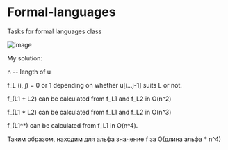 # Formal-languages
Tasks for formal languages class

![image](https://user-images.githubusercontent.com/67891965/195706145-d8bdcc7a-00ab-4d2a-a57c-685efa2208c6.png)


My solution:

n -- length of u

f_L (i, j) = 0 or 1 depending on whether u[i...j-1] suits L or not.

f_(L1 + L2) can be calculated from f_L1 and f_L2 in O(n^2)

f_(L1 * L2) can be calculated from f_L1 and f_L2 in O(n^3)

f_(L1^*) can be calculated from f_L1 in O(n^4).

Таким образом, находим для альфа значение f за O(длина альфа * n^4)

